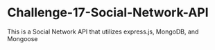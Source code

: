 # Challenge-17-Social-Network-API
This is a Social Network API that utilizes express.js, MongoDB, and Mongoose
